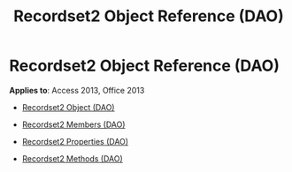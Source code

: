 ﻿---
title: Recordset2 Object Reference (DAO)
TOCTitle: Recordset2 Object
ms:assetid: 04eeb018-3679-4c81-b294-a11780bf2f32
ms:mtpsurl: https://msdn.microsoft.com/library/Dn123541(v=office.15)
ms:contentKeyID: 52071184
ms.date: 09/18/2015
mtps_version: v=office.15
---

# Recordset2 Object Reference (DAO)


**Applies to**: Access 2013, Office 2013



  - [Recordset2 Object (DAO)](recordset2-object-dao.md)

  - [Recordset2 Members (DAO)](recordset2-members-dao.md)

  - [Recordset2 Properties (DAO)](recordset2-properties-dao.md)

  - [Recordset2 Methods (DAO)](recordset2-methods-dao.md)

